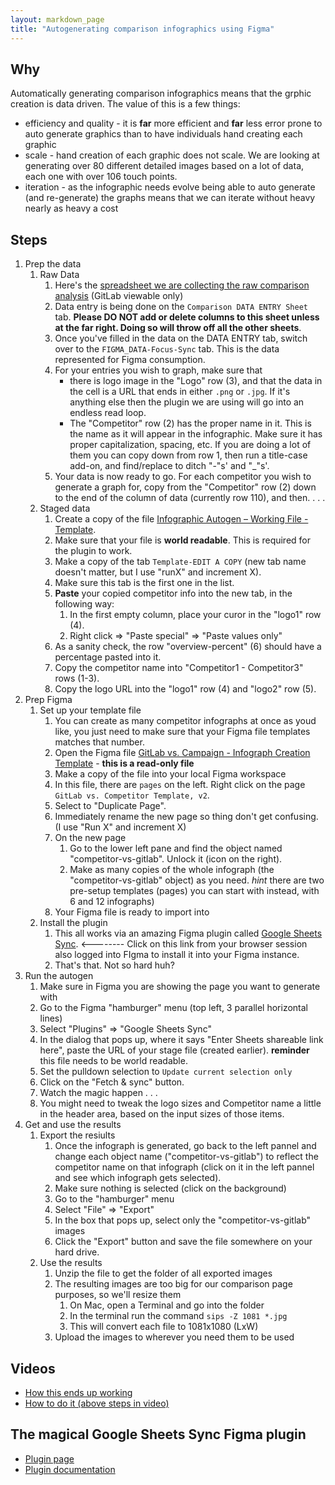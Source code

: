 ```yaml
---
layout: markdown_page
title: "Autogenerating comparison infographics using Figma"
---
```


## Why

Automatically generating comparison infographics means that the grphic creation is data driven. The value of this is a few things:
* efficiency and quality - it is **far** more efficient and **far** less error prone to auto generate graphics than to have individuals hand creating each graphic
* scale - hand creation of each graphic does not scale. We are looking at generating over 80 different detailed images based on a lot of data, each one with over 106 touch points.
* iteration - as the infographic needs evolve being able to auto generate (and re-generate) the graphs means that we can iterate without heavy nearly as heavy a cost

## Steps

1. Prep the data
   1. Raw Data
      1. Here's the [spreadsheet we are collecting the raw comparison analysis](https://docs.google.com/spreadsheets/d/1Dd1wraHGVM21L942PsYxNj8Czfvq9XO7ysG1Gge5YEk/edit?ts=5f4996cc#gid=90532820) (GitLab viewable only)
      1. Data entry is being done on the `Comparison DATA ENTRY Sheet` tab. **Please DO NOT add or delete columns to this sheet unless at the far right. Doing so will throw off all the other sheets**.
      1.  Once you've filled in the data on the DATA ENTRY tab, switch over to the `FIGMA_DATA-Focus-Sync` tab. This is the data represented for Figma consumption.
      1. For your entries you wish to graph, make sure that
         * there is logo image in the "Logo" row (3), and that the data in the cell is a URL that ends in either `.png` or `.jpg`. If it's anything else then the plugin we are using will go into an endless read loop.
         * The "Competitor" row (2) has the proper name in it. This is the name as it will appear in the infographic. Make sure it has proper capitalization, spacing, etc. If you are doing a lot of them you can copy down from row 1, then run a title-case add-on, and find/replace to ditch "-"s' and "_"s'.
      1. Your data is now ready to go. For each competitor you wish to generate a graph for, copy from the "Competitor" row (2) down to the end of the column of data (currently row 110), and then. . . .
    1. Staged data
       1. Create a copy of the file [Infographic Autogen – Working File - Template](https://docs.google.com/spreadsheets/d/1f1tsutSVxVIPU4FnYp8jnRIg1XafvXONO3tIBNb_N2A/edit?usp=sharing).
       1. Make sure that your file is **world readable**. This is required for the plugin to work.
       1. Make a copy of the tab `Template-EDIT A COPY` (new tab name doesn't matter, but I use "runX" and increment X).
       1. Make sure this tab is the first one in the list.
       1. **Paste** your copied competitor info into the new tab, in the following way:
          1. In the first empty column, place your curor in the "logo1" row (4).
          1. Right click => "Paste special" => "Paste values only"
       1. As a sanity check, the row "overview-percent" (6) should have a percentage pasted into it.
       1. Copy the competitor name into "Competitor1 - Competitor3" rows (1-3).
       1. Copy the logo URL into the "logo1" row (4) and "logo2" row (5).
1. Prep Figma
   1. Set up your template file
      1. You can create as many competitor infographs at once as youd like, you just need to make sure that your Figma file templates matches that number.
      1. Open the Figma file [GitLab vs. Campaign - Infograph Creation Template](https://www.figma.com/file/2HuDUksjDrflFNj4pQKSjG/GitLab-vs.-Campaign-Infograph-Creation-Template) - **this is a read-only file**
      1. Make a copy of the file into your local Figma workspace
      1. In this file, there are `pages` on the left. Right click on the page `GitLab vs. Competitor Template, v2`.
      1. Select to "Duplicate Page".
      1. Immediately rename the new page so thing don't get confusing. (I use "Run X" and increment X)
      1. On the new page
         1. Go to the lower left pane and find the object named "competitor-vs-gitlab". Unlock it (icon on the right).
         1. Make as many copies of the whole infograph (the "competitor-vs-gitlab" object) as you need. *hint* there are two pre-setup templates (pages) you can start with instead, with 6 and 12 infographs)
       1. Your Figma file is ready to import into
    1. Install the plugin
       1. This all works via an amazing Figma plugin called [Google Sheets Sync](https://www.figma.com/community/plugin/735770583268406934/Google-Sheets-Sync). <-------- Click on this link from your browser session also logged into FIgma to install it into your Figma instance.
       1. That's that. Not so hard huh?
1. Run the autogen
   1. Make sure in Figma you are showing the page you want to generate with
   1. Go to the Figma "hamburger" menu (top left, 3 parallel horizontal lines)
   1. Select "Plugins" => "Google Sheets Sync"
   1. In the dialog that pops up, where it says "Enter Sheets shareable link here", paste the URL of your stage file (created earlier). **reminder** this file needs to be world readable.
   1. Set the pulldown selection to `Update current selection only`
   1. Click on the "Fetch & sync" button.
   1. Watch the magic happen . . .
   1. You might need to tweak the logo sizes and Competitor name a little in the header area, based on the input sizes of those items.
1. Get and use the results
   1. Export the resiults
      1. Once the infograph is generated, go back to the left pannel and change each object name ("competitor-vs-gitlab") to reflect the competitor name on that infograph (click on it in the left pannel and see which infograph gets selected).
      1. Make sure nothing is selected (click on the background)
      1. Go to the "hamburger" menu
      1. Select "File" => "Export"
      1. In the box that pops up, select only the "competitor-vs-gitlab" images
      1. Click the "Export" button and save the file somewhere on your hard drive.
   1. Use the results
      1. Unzip the file to get the folder of all exported images
      1. The resulting images are too big for our comparison page purposes, so we'll resize them
         1. On Mac, open a Terminal and go into the folder
         1. In the terminal run the command `sips -Z 1081 *.jpg`
         1. This will convert each file to 1081x1080 (LxW)
       1. Upload the images to wherever you need them to be used



## Videos

* [How this ends up working](https://youtu.be/zUJH0aK41xE)
* [How to do it (above steps in video)](https://youtu.be/2hR0guFTtPI)

## The magical Google Sheets Sync Figma plugin

* [Plugin page](https://www.figma.com/community/plugin/735770583268406934/Google-Sheets-Sync)
* [Plugin documentation](https://www.figma.com/proto/VtXf9HikcehWB7FJrJmApl/Google-Sheets-Sync-%E2%80%93-Documentation?scaling=min-zoom&node-id=3%3A2)


